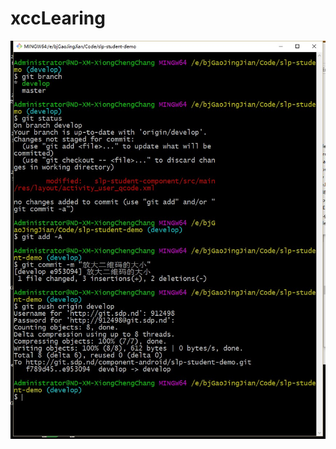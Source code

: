 # xccLearing
![image](https://github.com/xiongcc/xccLearing/blob/master/app/src/main/res/drawable-hdpi/git.jpg)

